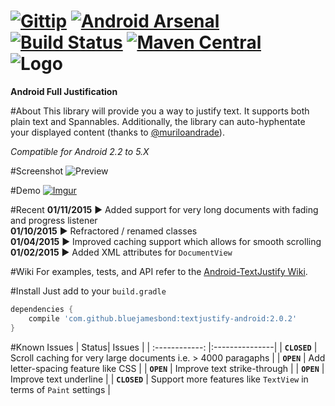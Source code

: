 [![Gittip](http://img.shields.io/gittip/bluejamesbond.svg)](https://gratipay.com/bluejamesbond/) [![Android Arsenal](https://img.shields.io/badge/Android%20Arsenal-TextJustify--Android-brightgreen.svg?style=flat)](https://android-arsenal.com/details/1/1318) [![Build Status](https://travis-ci.org/bluejamesbond/TextJustify-Android.svg?branch=master)](https://travis-ci.org/bluejamesbond/TextJustify-Android) [![Maven Central](https://maven-badges.herokuapp.com/maven-central/com.github.bluejamesbond/textjustify-android/badge.svg?style=flat)](https://maven-badges.herokuapp.com/maven-central/com.github.bluejamesbond/textjustify-android)  
![Logo](https://raw.githubusercontent.com/bluejamesbond/TextJustify-Android/master/misc/logo.png?)
=======

**Android Full Justification** 

#About
This library will provide you a way to justify text. It supports both plain text and Spannables. Additionally, the library can auto-hyphentate your displayed content (thanks to [@muriloandrade](https://github.com/muriloandrade)).

*Compatible for Android 2.2 to 5.X*

#Screenshot
![Preview](http://i.imgur.com/k6bAWd0.jpg)

#Demo
[![Imgur](http://i.imgur.com/hSGF1fV.png)](https://play.google.com/store/apps/details?id=com.bluejamesbond.text.sample)

#Recent
**01/11/2015** ► Added support for very long documents with fading and progress listener  
**01/10/2015** ► Refractored / renamed classes  
**01/04/2015** ► Improved caching support which allows for smooth scrolling  
**01/02/2015** ► Added XML attributes for `DocumentView`

#Wiki
For examples, tests, and API refer to the [Android-TextJustify Wiki](https://github.com/bluejamesbond/TextJustify-Android/wiki/1-%C2%B7-Home).

#Install
Just add to your `build.gradle`
```gradle
dependencies {
    compile 'com.github.bluejamesbond:textjustify-android:2.0.2'
}
```

#Known Issues
| Status| Issues    |
| :------------:    |:---------------|
|  **`CLOSED`**     | Scroll caching for very large documents i.e. > 4000 paragaphs |
|  **`OPEN`**       | Add letter-spacing feature like CSS |
|  **`OPEN`**       | Improve text strike-through |
|  **`OPEN`**       | Improve text underline  |
|  **`CLOSED`**     | Support more features like `TextView` in terms of `Paint` settings  |
